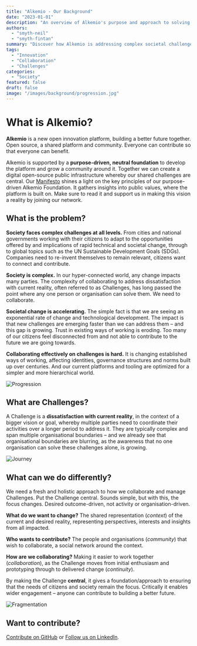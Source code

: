 ```yaml
---
title: "Alkemio - Our Background"
date: "2023-01-01"
description: "An overview of Alkemio's purpose and approach to solving societal challenges."
authors:
  - "smyth-neil"
  - "smyth-fintan" 
summary: "Discover how Alkemio is addressing complex societal challenges through collaboration and innovation."
tags:
  - "Innovation"
  - "Collaboration"
  - "Challenges"
categories:
  - "Society"
featured: false
draft: false
image: "/images/background/progression.jpg"
---
```


# What is Alkemio?

**Alkemio** is a new open innovation platform, building a better future together. Open source, a shared platform and community. Everyone can contribute so that everyone can benefit.

Alkemio is supported by a **purpose-driven, neutral foundation** to develop the platform and grow a community around it. Together we can create a digital open-source public infrastructure whereby our shared challenges are central. Our [Manifesto](/blog/2024-manifesto-archive/) shines a light on the key principles of our purpose-driven Alkemio Foundation. It gathers insights into public values, where the platform is built on. Make sure to read it and support us in making this vision a reality by joining our network.

## What is the problem?

**Society faces complex challenges at all levels.** From cities and national governments working with their citizens to adapt to the opportunities offered by and implications of rapid technical and societal change, through to global topics such as the UN Sustainable Development Goals (SDGs). Companies need to re-invent themselves to remain relevant, citizens want to connect and contribute.

**Society is complex.** In our hyper-connected world, any change impacts many parties. The complexity of collaborating to address dissatisfaction with current reality, often referred to as Challenges, has long passed the point where any one person or organisation can solve them. We need to collaborate.

**Societal change is accelerating.** The simple fact is that we are seeing an exponential rate of change and technological development. The impact is that new challenges are emerging faster than we can address them – and this gap is growing. Trust in existing ways of working is eroding. Too many of our citizens feel disconnected from and not able to contribute to the future we are going towards.

**Collaborating effectively on challenges is hard.** It is changing established ways of working, affecting identities, governance structures and norms built up over centuries. And our current platforms and tooling are optimized for a simpler and more hierarchical world.

![Progression](/images/background/progression.jpg)

## What are Challenges?

A Challenge is a **dissatisfaction with current reality**, in the context of a bigger vision or goal, whereby multiple parties need to coordinate their activities over a longer period to address it. They are typically complex and span multiple organisational boundaries – and we already see that organisational boundaries are blurring, as the awareness that no one organisation can solve these challenges alone, is growing.

![Journey](/images/background/journey.jpg)

## What can we do differently?

We need a fresh and holistic approach to how we collaborate and manage Challenges. Put the Challenge central. Sounds simple, but with this, the focus changes. Desired outcome-driven, not activity or organisation-driven.

**What do we want to change?** The shared representation (*context*) of the current and desired reality, representing perspectives, interests and insights from all impacted.

**Who wants to contribute?** The people and organisations (*community*) that wish to collaborate, a social network around the context.

**How are we collaborating?** Making it easier to work together (*collaboration*), as the Challenge moves from initial enthusiasm and prototyping through to delivered change (*continuity*).

By making the Challenge **central**, it gives a foundation/approach to ensuring that the needs of citizens and society remain the focus. Critically it enables wider engagement – anyone can contribute to building a better future.

![Fragmentation](/images/background/fragmentation.jpg)

## Want to contribute?

[Contribute on GitHub](https://github.com/alkem-io) or [Follow us on LinkedIn](https://www.linkedin.com/company/alkemio-foundation/).
